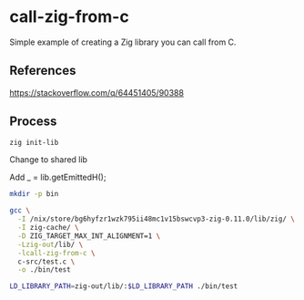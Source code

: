 # call-zig-from-c

Simple example of creating a Zig library you can call from C.

## References

https://stackoverflow.com/q/64451405/90388

## Process

```bash
zig init-lib
```

Change to shared lib

Add _ = lib.getEmittedH();

```bash
mkdir -p bin
```

```bash
gcc \
  -I /nix/store/bg6hyfzr1wzk795ii48mc1v15bswcvp3-zig-0.11.0/lib/zig/ \
  -I zig-cache/ \
  -D ZIG_TARGET_MAX_INT_ALIGNMENT=1 \
  -Lzig-out/lib/ \
  -lcall-zig-from-c \
  c-src/test.c \
  -o ./bin/test

LD_LIBRARY_PATH=zig-out/lib/:$LD_LIBRARY_PATH ./bin/test
```
